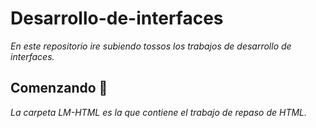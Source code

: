 # Desarrollo-de-interfaces

_En este repositorio ire subiendo tossos los trabajos de desarrollo de interfaces._

## Comenzando 🚀

_La carpeta LM-HTML es la que contiene el trabajo de repaso de HTML._
